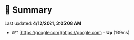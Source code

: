 # 📖 Summary
Last updated: **4/12/2021, 3:05:08 AM**

- `GET` [https://google.com](https://google.com) - **Up** (139ms)
